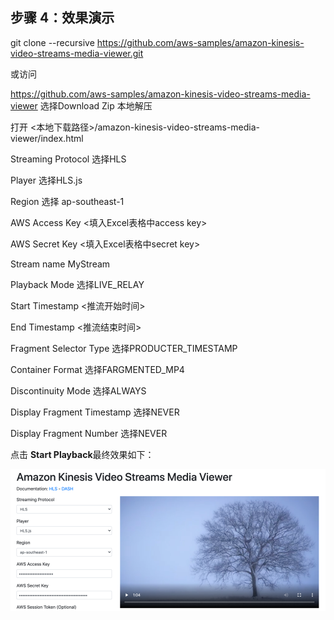 ## 步骤 4：效果演示

git clone --recursive https://github.com/aws-samples/amazon-kinesis-video-streams-media-viewer.git

或访问

https://github.com/aws-samples/amazon-kinesis-video-streams-media-viewer 
选择Download Zip 本地解压

打开 <本地下载路径>/amazon-kinesis-video-streams-media-viewer/index.html

Streaming Protocol      选择HLS

Player                  选择HLS.js

Region                  选择 ap-southeast-1

AWS Access Key          <填入Excel表格中access key>

AWS Secret Key          <填入Excel表格中secret key>

Stream name             MyStream

Playback Mode          选择LIVE_RELAY

Start Timestamp         <推流开始时间>

End Timestamp          <推流结束时间>

Fragment Selector Type      选择PRODUCTER_TIMESTAMP

Container Format            选择FARGMENTED_MP4

Discontinuity Mode          选择ALWAYS

Display Fragment Timestamp      选择NEVER

Display Fragment Number         选择NEVER

点击 **Start Playback**最终效果如下：

![](../md_images/kvs_play_0.png)